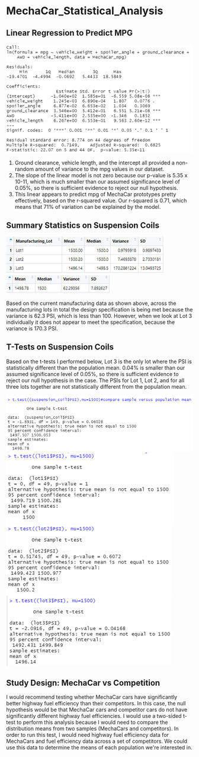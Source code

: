 # MechaCar_Statistical_Analysis

## Linear Regression to Predict MPG
![Multiple regression](https://github.com/secicciari/MechaCar_Statistical_Analysis/blob/main/resources/multiple_regression.PNG)
1. Ground clearance, vehicle length, and the intercept all provided a non-random amount of variance to the mpg values in our dataset.
2. The slope of the linear model is not zero because our p-value is 5.35 x 10-11, which is much smaller than our assumed significance level of 0.05%, so there is sufficient evidence to reject our null hypothesis.
3. This linear appears to predict mpg of MechaCar prototypes pretty effectively, based on the r-squared value. Our r-squared is 0.71, which means that 71% of variation can be explained by the model.

## Summary Statistics on Suspension Coils
![Lot summary](https://github.com/secicciari/MechaCar_Statistical_Analysis/blob/main/resources/lot_summary.PNG)
![Total summary](https://github.com/secicciari/MechaCar_Statistical_Analysis/blob/main/resources/total_summary.PNG)

Based on the current manufacturing data as shown above, across the manufacturing lots in total the design specification is being met because the variance is 62.3 PSI, which is less than 100.
However, when we look at Lot 3 individually it does not appear to meet the specification, because the variance is 170.3 PSI.

## T-Tests on Suspension Coils
Based on the t-tests I performed below, Lot 3 is the only lot where the PSI is statistically different than the population mean. 0.04% is smaller than our assumed significance level of 0.05%, so there is sufficient evidence to reject our null hypothesis in the case.
The PSIs for Lot 1, Lot 2, and for all three lots together are not statistically different from the population mean.

![Total t-test](https://github.com/secicciari/MechaCar_Statistical_Analysis/blob/main/resources/total_ttest.PNG)
![Lot1 t-test](https://github.com/secicciari/MechaCar_Statistical_Analysis/blob/main/resources/lot1_ttest.PNG)
![Lot2 t-test](https://github.com/secicciari/MechaCar_Statistical_Analysis/blob/main/resources/lot2_ttest.PNG)
![Lot3 t-test](https://github.com/secicciari/MechaCar_Statistical_Analysis/blob/main/resources/lot3_ttest.PNG)

## Study Design: MechaCar vs Competition
I would recommend testing whether MechaCar cars have significantly better highway fuel efficiency than their competitors.
In this case, the null hypothesis would be that MechaCar cars and competitor cars do not have significantly different highway fuel efficiencies.
I would use a two-sided t-test to perform this analysis because I would need to compare the distribution means from two samples (MechaCars and competitors).
In order to run this test, I would need highway fuel efficiency data for MechaCars and fuel efficiency data across a set of competitors. We could use this data to determine the means of each population we're interested in.
